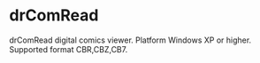 # drComRead
drComRead digital comics viewer. Platform Windows XP or higher. Supported format CBR,CBZ,CB7. 
